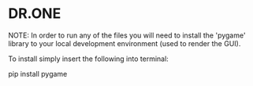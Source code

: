 # DR.ONE
NOTE: In order to run any of the files you will 
need to install the 'pygame' library to your local 
development environment (used to render the GUI).

To install simply insert the following into terminal:

pip install pygame


